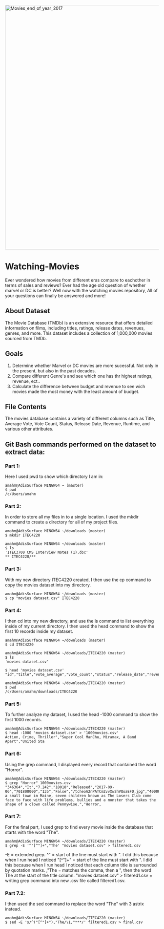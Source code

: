 
<img src="https://github.com/user-attachments/assets/32083e83-2492-465e-b97c-b554029c7659" alt="Movies_end_of_year_2017" width="800">

# Watching-Movies
Ever wondered how movies from different eras compare to eachother in terms of sales and reviews? Ever had the age old question of whether marvel or DC is better? Well now with the watching movies repository, All of your questions can finally be answered and more!

## About Dataset
The Movie Database (TMDb) is an extensive resource that offers detailed information on films, including titles, ratings, release dates, revenues, genres, and more. This dataset includes a collection of 1,000,000 movies sourced from TMDb.

## Goals
1. Determine whether Marvel or DC movies are more sucessful. Not only in the present, but also in the past decades.
2. Compare different Genre's and see which one has thr highest ratings, revenue, ect..
3. Calculate the difference between budget and revenue to see wich movies made the most money with the least amount of budget.

## File Contents
The movies database contains a variety of different columns such as Title, Average Vote, Vote Count, Status, Release Date, Revenue, Runtime, and various other attributes.

## Git Bash commands performed on the dataset to extract data:

### Part 1:
Here I used pwd to show which directory I am in:
```
amahm@AdisSurface MINGW64 ~ (master)
$ pwd
/c/Users/amahm
```
### Part 2:
In order to store all my files in to a single location. I used the mkdir command to create a directory for all of my project files.
```
amahm@AdisSurface MINGW64 ~/downloads (master)
$ mkdir ITEC4220

amahm@AdisSurface MINGW64 ~/downloads (master)
$ ls
'ITEC3700 CMS Interview Notes (1).doc'
** ITEC4220/**
```
### Part 3:
With my new directory ITEC4220 created, I then use the cp command to copy the movies dataset into my directory.
```
amahm@AdisSurface MINGW64 ~/downloads (master)
$ cp "movies dataset.csv" ITEC4220
```
### Part 4:
I then cd into my new directory, and use the ls command to list everything inside of my current directory. I then used the head command to show the first 10 records inside my dataset.
```
amahm@AdisSurface MINGW64 ~/downloads (master)
$ cd ITEC4220

amahm@AdisSurface MINGW64 ~/downloads/ITEC4220 (master)
$ ls
'movies dataset.csv'

$ head 'movies dataset.csv'
"id","title","vote_average","vote_count","status","release_date","revenue","run

amahm@AdisSurface MINGW64 ~/downloads/ITEC4220 (master)
$ pwd
/c/Users/amahm/downloads/ITEC4220
```
### Part 5: 
To further analyze my dataset, I used the head -1000 command to show the first 1000 records.
```
amahm@AdisSurface MINGW64 ~/downloads/ITEC4220 (master)
$ head -1000 'movies dataset.csv' > '1000movies.csv'
Action, Crime, Thriller","Super Cool ManChu, Miramax, A Band Apart","United Sta
```
### Part 6: 
Using the grep command, I displayed every record that contained the word "Horror".
```
amahm@AdisSurface MINGW64 ~/downloads/ITEC4220 (master)
$ grep "Horror" 1000movies.csv
"346364","It","7.242","18018","Released","2017-09-06","701800000","135","False","/tcheoA2nPATCm2vvXw2hVQoaEFD.jpg","40000000","http://itthemovie.com/","tt1396484","en","It","In a small town in Maine, seven children known as The Losers Club come face to face with life problems, bullies and a monster that takes the shape of a clown called Pennywise.","Horror,
```
### Part 7:
For the final part, I used grep to find every movie inside the database that starts with the word "The".
```
amahm@AdisSurface MINGW64 ~/downloads/ITEC4220 (master)
$ grep -E '^"[^"]+","The' "movies dataset.csv" > filtered1.csv
```
-E = extended grep.
^"  =  start of the line must start with ". I did this because when I run head I noticed 
"[^"]+" =  start of the line must start with ". I did this because when I run head I noticed that each column title is surrounded by quotation marks.
,"The = matches the comma, then a ", then the word The at the start of the title column.
"movies dataset.csv" > filtered1.csv = writing grep command into new .csv file called filtered1.csv.
### Part 7.2:
I then used the sed command to replace the word "The" with 3 astrix instead.
```
amahm@AdisSurface MINGW64 ~/downloads/ITEC4220 (master)
$ sed -E 's/^("[^"]+"),"The/\1,"***/' filtered1.csv > final.csv
```






